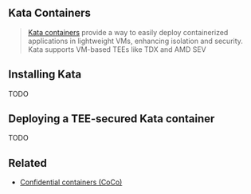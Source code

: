 
## Kata Containers
>[Kata containers](https://katacontainers.io/) provide a way to easily deploy containerized applications in lightweight VMs, enhancing isolation and security. Kata supports VM-based TEEs like TDX and AMD SEV



## Installing Kata
TODO



## Deploying a TEE-secured Kata container
TODO




## Related
- [Confidential containers (CoCo)](https://github.com/confidential-containers/confidential-containers/blob/main/architecture.md)